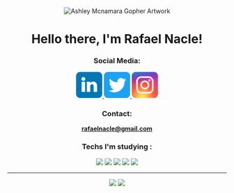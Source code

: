 <div align="center">
  <img align="center" alt="Ashley Mcnamara Gopher Artwork" src="https://github.com/ashleymcnamara/gophers/blob/master/gopher_snacks.png">
</div>
<h1 align="center">Hello there, I'm Rafael Nacle!</h1>

<div style="display: inline_block" align="center">
  <h3>Social Media:</h3>
  <a href="https://www.linkedin.com/in/rafael-nacle/">
    <img height="60em" src="https://github.com/edent/SuperTinyIcons/blob/master/images/svg/linkedin.svg">
  </a>
  <a href="https://twitter.com/rafanacle">
    <img height="60em" src="https://github.com/edent/SuperTinyIcons/blob/master/images/svg/twitter.svg">
  </a>
  <a href="https://www.instagram.com/rafaelnacle/">
    <img height="60em" src="https://github.com/edent/SuperTinyIcons/blob/master/images/svg/instagram.svg">
  </a>
</div>

<div align="center">
   <h3 >Contact:</h3>
   <a href="mailto:rafaelnacle@gmail.com"><p><b>rafaelnacle@gmail.com</b></p></a>
</div>


<div style="display: inline_block" align="center">
  <h3>Techs I'm studying :</h3>
   <img src="https://img.shields.io/badge/Go-00ADD8?style=for-the-badge&logo=go&logoColor=white"></li>
   <img src="https://img.shields.io/badge/HTML5-E34F26?style=for-the-badge&logo=html5&logoColor=white"></li>
   <img src="https://img.shields.io/badge/CSS3-1572B6?style=for-the-badge&logo=css3&logoColor=white"></li>
   <img src="https://img.shields.io/badge/Sass-CC6699?style=for-the-badge&logo=sass&logoColor=white"></li>
   <img src="https://img.shields.io/badge/JavaScript-F7DF1E?style=for-the-badge&logo=javascript&logoColor=black"></li>
</div>


<hr/>
<div align="center">
  <img height="180em" src="https://github-readme-stats.vercel.app/api?username=rafaelnacle&show_icons=true&theme=tokyonight&include_all_commits=true&count_private=true">
  <img height="180em" src="https://github-readme-stats.vercel.app/api/top-langs/?username=rafaelnacle&show_icons=true&theme=tokyonight&layout=compact&langs_count=16">
</div>



